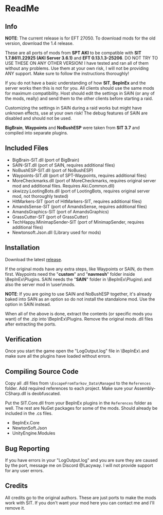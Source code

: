 # ReadMe
## Info
**NOTE**: The current release is for EFT 27050. To download mods for the old version, download the 1.4 release.

These are all ports of mods from **SPT AKI** to be compatible with **SIT 1.7.8611.22925 (AKI Server 3.6.1)** and **EFT 0.13.1.3-25206**. DO NOT TRY TO USE THESE ON ANY OTHER VERSION!
I have tested and ran all of them without any problems.
Use them at your own risk, I will not be providing ANY support. Make sure to follow the instructions thoroughly!

If you do not have a basic understanding of how **SIT**, **BepInEx** and the server works then this is not for you.
All clients should use the same mods for maximum compatibility.
Host should edit the settings in SAIN (or any of the mods, really) and send them to the other clients before starting a raid.

Customizing the settings in SAIN during a raid works but might have unknown effects, use at your own risk!
The debug features of SAIN are disabled and should not be used.

**BigBrain**, **Waypoints** and **NoBushESP** were taken from **SIT 3.7** and compiled into separate plugins.

## Included Files
 - BigBrain-SIT.dll (port of BigBrain)
 - SAIN-SIT.dll (port of SAIN, requires additional files)
 - NoBushESP-SIT.dll (port of NoBushESP)
 - Waypoints-SIT.dll (port of SPT-Waypoints, requires additional files)
 - MoreCheckmarks.dll (port of MoreCheckmarks, requires original server mod and additional files. Requires Aki.Common.dll)
 - skwizzy.LootingBots.dll (port of LootingBots, requires original server mod, not thoroughly tested)
 - HitMarkers-SIT (port of HitMarkers-SIT, requires additional files)
 - AmandsSense-SIT (port of AmandsSense, requires additional files)
 - AmandsGraphics-SIT (port of AmandsGraphics)
 - GrassCutter-SIT (port of GrassCutter)
 - TechHappy.MinimapSender-SIT (port of MinimapSender, requires additional files)
 - Newtonsoft.Json.dll (Library used for mods)

## Installation
Download the latest [release](https://github.com/Lacyway/SIT-Mod-Ports/releases/download/latest/SIT.Mods.Collection.zip).

If the original mods have any extra steps, like Waypoints or SAIN, do them first.
Waypoints need the "**custom**" and "**navmesh**" folder inside \BepInEx\Plugins\. SAIN needs the "**SAIN**" folder in \BepInEx\Plugins\ and also the server mod in \user\mods\.

**NOTE**: If you are going to use SAIN and NoBushESP together, it's already baked into SAIN as an option so do not install the standalone mod. Use the option in SAIN instead.

When all of the above is done, extract the contents (or specific mods you want) of the .zip into \BepInEx\Plugins\. Remove the original mods .dll files after extracting the ports.

## Verification
Once you start the game open the "LogOutput.log" file in \BepInEx\ and make sure all the plugins have loaded without errors.

## Compiling Source Code
Copy all .dll files from `\EscapeFromTarkov_Data\Managed` to the `References` folder. Add required references to each project.
Make sure your Assembly-CSharp.dll is deobfuscated.

Put the SIT.Core.dll from your BepInEx plugins in the `References` folder as well.
The rest are NuGet packages for some of the mods. Should already be included in the .cs files.
- BepInEx.Core
- NewtonSoft.Json
- UnityEngine.Modules

## Bug Reporting
If you have errors in your "LogOutput.log" and you are sure they are caused by the port, message me on Discord @Lacyway.
I will not provide support for any user errors.

## Credits
All credits go to the original authors. These are just ports to make the mods work with SIT.
If you don't want your mod here you can contact me and I'll remove it.
